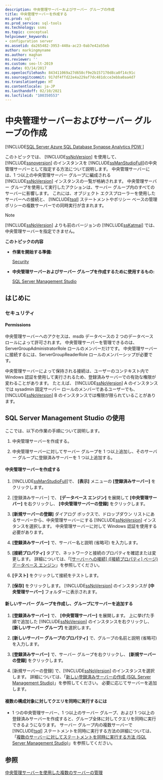 ```yaml
---
description: 中央管理サーバーおよびサーバー グループの作成
title: 中央管理サーバーを作成する
ms.prod: sql
ms.prod_service: sql-tools
ms.technology: ssms
ms.topic: conceptual
helpviewer_keywords:
- configuration server
ms.assetid: da265482-3953-440a-ac23-0ab7e42a55eb
author: markingmyname
ms.author: maghan
ms.reviewer: ''
ms.custom: seo-lt-2019
ms.date: 03/14/2017
ms.openlocfilehash: 843411069a27d658cf9e2b157170d8ca0f14c91c
ms.sourcegitcommit: 917df4ffd22e4a229af7dc481dcce3ebba0aa4d7
ms.translationtype: HT
ms.contentlocale: ja-JP
ms.lasthandoff: 02/10/2021
ms.locfileid: "100350553"
---
```

# <a name="create-a-central-management-server-and-server-group"></a>中央管理サーバーおよびサーバー グループの作成

[!INCLUDE[SQL Server Azure SQL Database Synapse Analytics PDW ](../../includes/applies-to-version/sql-asdb-asdbmi-asa-pdw.md)]

このトピックでは、 [!INCLUDE[ssNoVersion](../../includes/ssnoversion-md.md)] を使用して、 [!INCLUDE[ssnoversion](../../includes/ssnoversion-md.md)] のインスタンスを [!INCLUDE[ssManStudioFull](../../includes/ssmanstudiofull-md.md)]の中央管理サーバーとして指定する方法について説明します。 中央管理サーバーには、1 つ以上の中央管理サーバー グループに編成される [!INCLUDE[ssNoVersion](../../includes/ssnoversion-md.md)] インスタンスの一覧が格納されます。 中央管理サーバー グループを使用して実行したアクションは、サーバー グループ内のすべてのサーバーに影響します。 これには、オブジェクト エクスプローラーを使用したサーバーへの接続と、 [!INCLUDE[tsql](../../includes/tsql-md.md)] ステートメントやポリシー ベースの管理ポリシーの複数サーバーでの同時実行が含まれます。  
  
> [!NOTE]  
>  [!INCLUDE[ssNoVersion](../../includes/ssnoversion-md.md)] よりも前のバージョンの [!INCLUDE[ssKatmai](../../includes/sskatmai-md.md)] では、中央管理サーバーを指定できません。  
  
 **このトピックの内容**  
  
-   **作業を開始する準備:**  
  
     [Security](#Security)  
  
-   **中央管理サーバーおよびサーバー グループを作成するために使用するもの:**  
  
     [SQL Server Management Studio](#SSMSProcedure)  
  
##  <a name="before-you-begin"></a><a name="BeforeYouBegin"></a> はじめに  
  
###  <a name="security"></a><a name="Security"></a> セキュリティ  
  
####  <a name="permissions"></a><a name="Permissions"></a> Permissions  
 中央管理サーバーへのアクセスは、msdb データベースの 2 つのデータベース ロールによって許可されます。 中央管理サーバーを管理できるのは、ServerGroupAdministratorRole ロールのメンバーだけです。 中央管理サーバーに接続するには、ServerGroupReaderRole ロールのメンバーシップが必要です。  
  
 中央管理サーバーによって保持される接続は、ユーザーのコンテキスト内で Windows 認証を使用して実行されるため、登録済みサーバーでの有効な権限が変わることがあります。 たとえば、 [!INCLUDE[ssNoVersion](../../includes/ssnoversion-md.md)] A のインスタンスでは sysadmin 固定サーバー ロールのメンバーであるユーザーでも、 [!INCLUDE[ssNoVersion](../../includes/ssnoversion-md.md)] B のインスタンスでは権限が限られていることがあります。  
  
##  <a name="using-sql-server-management-studio"></a><a name="SSMSProcedure"></a> SQL Server Management Studio の使用  
 ここでは、以下の作業の手順について説明します。  
  
1.  中央管理サーバーを作成する。  
  
2.  中央管理サーバーに対してサーバー グループを 1 つ以上追加し、そのサーバー グループに登録済みサーバーを 1 つ以上追加する。  
  
#### <a name="create-a-central-management-server"></a>中央管理サーバーを作成する  
  
1.  [!INCLUDE[ssManStudioFull](../../includes/ssmanstudiofull-md.md)]で、 **[表示]** メニューの **[登録済みサーバー]** をクリックします。  
  
2.  [登録済みサーバー] で、 **[データベース エンジン]** を展開して **[中央管理サーバー]** を右クリックし、 **[中央管理サーバーの登録]** をクリックします。  
  
3.  **[新規サーバーの登録]** ダイアログ ボックスで、ドロップダウン リストにあるサーバーから、中央管理サーバーにする [!INCLUDE[ssNoVersion](../../includes/ssnoversion-md.md)] インスタンスを選択します。 中央管理サーバーに対して Windows 認証を使用する必要があります。  
  
4.  **[登録済みサーバー]** で、サーバー名と説明 (省略可) を入力します。  
  
5.  **[接続プロパティ]** タブで、ネットワークと接続のプロパティを確認または変更します。 詳細については、「[[サーバーへの接続] &#40;[接続プロパティ] ページ&#41; データベース エンジン](../f1-help/connect-to-server-connection-properties-page-database-engine.md)」を参照してください。  
  
6.  **[テスト]** をクリックして接続をテストします。  
  
7.  **[保存]** をクリックします。 [!INCLUDE[ssNoVersion](../../includes/ssnoversion-md.md)] のインスタンスが **[中央管理サーバー]** フォルダーに表示されます。  
  
#### <a name="create-a-new-server-group-and-add-servers-to-the-group"></a>新しいサーバー グループを作成し、グループにサーバーを追加する  
  
1.  **[登録済みサーバー]** で、 **[中央管理サーバー]** を展開します。 上に挙げた手順で追加した [!INCLUDE[ssNoVersion](../../includes/ssnoversion-md.md)] のインスタンスを右クリックし、 **[新しいサーバー グループ]** を選択します。  
  
2.  **[新しいサーバー グループのプロパティ]** で、グループの名前と説明 (省略可) を入力します。  
  
3.  **[登録済みサーバー]** で、サーバー グループを右クリックし、 **[新規サーバーの登録]** をクリックします。  
  
4.  [新規サーバーの登録] で、[!INCLUDE[ssNoVersion](../../includes/ssnoversion-md.md)] のインスタンスを選択します。 詳細については、「[新しい登録済みサーバーの作成 &#40;SQL Server Management Studio&#41;](./create-a-new-registered-server-sql-server-management-studio.md)」を参照してください。 必要に応じてサーバーを追加します。  
  
#### <a name="to-execute-queries-against-several-configuration-targets-at-the-same-time"></a>複数の構成対象に対してクエリを同時に実行するには  
  
-   1 つの中央管理サーバー、1 つ以上のサーバー グループ、および 1 つ以上の登録済みサーバーを作成すると、グループ全体に対してクエリを同時に実行できるようになります。 サーバー グループ内の複数サーバーで [!INCLUDE[tsql](../../includes/tsql-md.md)] ステートメントを同時に実行する方法の詳細については、「[複数のサーバーに対してステートメントを同時に実行する方法 &#40;SQL Server Management Studio&#41;](./execute-statements-against-multiple-servers-simultaneously.md)」を参照してください。  
  
## <a name="see-also"></a>参照  
 [中央管理サーバーを使用した複数のサーバーの管理](../../relational-databases/administer-multiple-servers-using-central-management-servers.md)  
  

